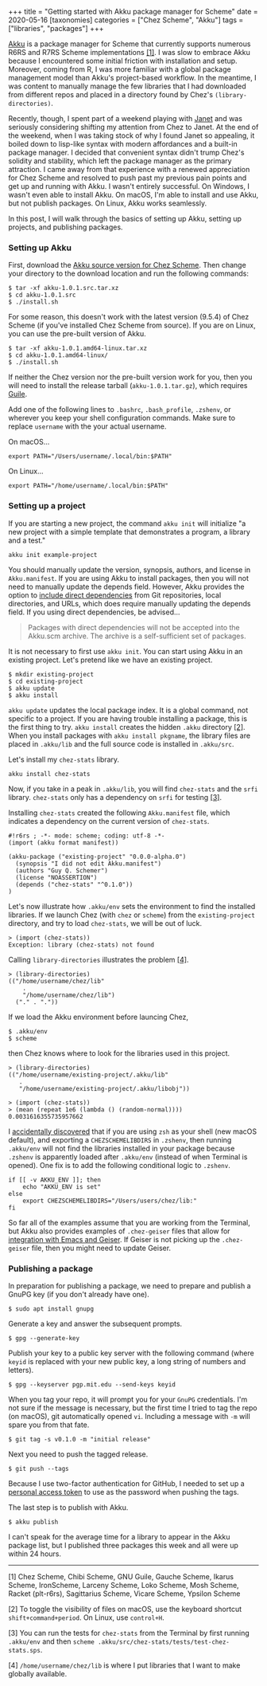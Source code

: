 +++
title = "Getting started with Akku package manager for Scheme"
date = 2020-05-16
[taxonomies]
categories = ["Chez Scheme", "Akku"]
tags = ["libraries", "packages"]
+++

[Akku](https://akkuscm.org) is a package manager for Scheme that currently supports numerous R6RS and R7RS Scheme implementations [[1]](#1). I was slow to embrace Akku because I encountered some initial friction with installation and setup. Moreover, coming from R, I was more familiar with a global package management model than Akku's project-based workflow. In the meantime, I was content to manually manage the few libraries that I had downloaded from different repos and placed in a directory found by Chez's `(library-directories)`.

<!-- more -->

Recently, though, I spent part of a weekend playing with [Janet](https://janet-lang.org) and was seriously considering shifting my attention from Chez to Janet. At the end of the weekend, when I was taking stock of why I found Janet so appealing, it boiled down to lisp-like syntax with modern affordances and a built-in package manager. I decided that convenient syntax didn't trump Chez's solidity and stability, which left the package manager as the primary attraction. I came away from that experience with a renewed appreciation for Chez Scheme and resolved to push past my previous pain points and get up and running with Akku. I wasn't entirely successful. On Windows, I wasn't even able to install Akku. On macOS, I'm able to install and use Akku, but not publish packages. On Linux, Akku works seamlessly. 

In this post, I will walk through the basics of setting up Akku, setting up projects, and publishing packages.

### Setting up Akku

First, download the [Akku source version for Chez Scheme](https://github.com/weinholt/akku/releases). Then change your directory to the download location and run the following commands:

```
$ tar -xf akku-1.0.1.src.tar.xz
$ cd akku-1.0.1.src
$ ./install.sh
```

For some reason, this doesn't work with the latest version (9.5.4) of Chez Scheme (if you've installed Chez Scheme from source). If you are on Linux, you can use the pre-built version of Akku.

```
$ tar -xf akku-1.0.1.amd64-linux.tar.xz 
$ cd akku-1.0.1.amd64-linux/
$ ./install.sh
```

If neither the Chez version nor the pre-built version work for you, then you will need to install the release tarball (`akku-1.0.1.tar.gz`), which requires [Guile](https://www.gnu.org/software/guile/).

Add one of the following lines to `.bashrc`,  `.bash_profile`, `.zshenv`, or wherever you keep your shell configuration commands. Make sure to replace `username` with the your actual username.

On macOS...

```
export PATH="/Users/username/.local/bin:$PATH"
```

On Linux...

```
export PATH="/home/username/.local/bin:$PATH"
```

### Setting up a project

If you are starting a new project, the command `akku init` will initialize "a new project with a simple template that demonstrates a program, a library and a test."

```
akku init example-project
```

You should manually update the version, synopsis, authors, and license in `Akku.manifest`. If you are using Akku to install packages, then you will not need to manually update the depends field. However, Akku provides the option to [include direct dependencies](https://gitlab.com/akkuscm/akku/-/wikis/Direct-dependencies) from Git repositories, local directories, and URLs, which does require manually updating the depends field. If you using direct dependencies, be advised... 

> Packages with direct dependencies will not be accepted into the Akku.scm archive. The archive is a self-sufficient set of packages.

It is not necessary to first use `akku init`. You can start using Akku in an existing project. Let's pretend like we have an existing project.

```
$ mkdir existing-project
$ cd existing-project
$ akku update
$ akku install
```

`akku update` updates the local package index. It is a global command, not specific to a project. If you are having trouble installing a package, this is the first thing to try. `akku install` creates the hidden `.akku` directory [[2]](#2). When you install packages with `akku install pkgname`, the library files are placed in `.akku/lib` and the full source code is installed in `.akku/src`.

Let's install my `chez-stats` library.

```
akku install chez-stats
```

Now, if you take in a peak in `.akku/lib`, you will find `chez-stats` and the `srfi` library. `chez-stats` only has a dependency on `srfi` for testing [[3]](#3).

Installing `chez-stats` created the following `Akku.manifest` file, which indicates a dependency on the current version of `chez-stats`.

```
#!r6rs ; -*- mode: scheme; coding: utf-8 -*-
(import (akku format manifest))

(akku-package ("existing-project" "0.0.0-alpha.0")
  (synopsis "I did not edit Akku.manifest")
  (authors "Guy Q. Schemer")
  (license "NOASSERTION")
  (depends ("chez-stats" "^0.1.0"))
)
```

Let's now illustrate how `.akku/env` sets the environment to find the installed libraries. If we launch Chez (with `chez` or `scheme`) from the `existing-project` directory, and try to load `chez-stats`, we will be out of luck.

```
> (import (chez-stats))
Exception: library (chez-stats) not found
```

Calling `library-directories` illustrates the problem [[4]](#4).

```
> (library-directories)
(("/home/username/chez/lib"
    .
    "/home/username/chez/lib")
  ("." . "."))
```

If we load the Akku environment before launcing Chez,

```
$ .akku/env
$ scheme
```

then Chez knows where to look for the libraries used in this project.

```
> (library-directories)
(("/home/username/existing-project/.akku/lib"
   .
   "/home/username/existing-project/.akku/libobj"))
   
> (import (chez-stats))
> (mean (repeat 1e6 (lambda () (random-normal))))
0.0031616355735957662
```

I [accidentally discovered](https://gitlab.com/akkuscm/akku/-/issues/46) that if you are using `zsh` as your shell (new macOS default), and exporting a `CHEZSCHEMELIBDIRS` in `.zshenv`, then running `.akku/env` will not find the libraries installed in your package because `.zshenv` is apparently loaded after `.akku/env` (instead of when Terminal is opened). One fix is to add the following conditional logic to `.zshenv`. 

```
if [[ -v AKKU_ENV ]]; then
    echo "AKKU_ENV is set"
else
    export CHEZSCHEMELIBDIRS="/Users/users/chez/lib:"
fi
```

So far all of the examples assume that you are working from the Terminal, but Akku also provides examples of `.chez-geiser` files that allow for [integration with Emacs and Geiser](https://gitlab.com/akkuscm/akku/-/wikis/Integration-with-Emacs-and-Geiser). If Geiser is not picking up the `.chez-geiser` file, then you might need to update Geiser. 

### Publishing a package

In preparation for publishing a package, we need to prepare and publish a GnuPG key (if you don't already have one).

```
$ sudo apt install gnupg
```

Generate a key and answer the subsequent prompts.

```
$ gpg --generate-key
```

Publish your key to a public key server with the following command (where `keyid` is replaced with your new public key, a long string of numbers and letters).

```
$ gpg --keyserver pgp.mit.edu --send-keys keyid
```

When you tag your repo, it will prompt you for your `GnuPG` credentials. I'm not sure if the message is necessary, but the first time I tried to tag the repo (on macOS), git automatically opened `vi`. Including a message with `-m` will spare you from that fate.

```
$ git tag -s v0.1.0 -m "initial release"
```

Next you need to push the tagged release.

```
$ git push --tags
```

Because I use two-factor authentication for GitHub, I needed to set up a [personal access token](https://help.github.com/en/github/authenticating-to-github/creating-a-personal-access-token-for-the-command-line) to use as the password when pushing the tags.

The last step is to publish with Akku.

```
$ akku publish
```

I can't speak for the average time for a library to appear in the Akku package list, but I published three packages this week and all were up within 24 hours.

***

<a name="1"></a> [1] Chez Scheme, Chibi Scheme, GNU Guile, Gauche Scheme, Ikarus Scheme, IronScheme, Larceny Scheme, Loko Scheme, Mosh Scheme, Racket (plt-r6rs), Sagittarius Scheme, Vicare Scheme, Ypsilon Scheme

<a name="2"></a> [2] To toggle the visibility of files on macOS, use the keyboard shortcut `shift+command+period`. On Linux, use `control+H`. 

<a name="3"></a> [3] You can run the tests for `chez-stats` from the Terminal by first running `.akku/env` and then `scheme .akku/src/chez-stats/tests/test-chez-stats.sps`.

<a name="4"></a> [4] `/home/username/chez/lib` is where I put libraries that I want to make globally available.






